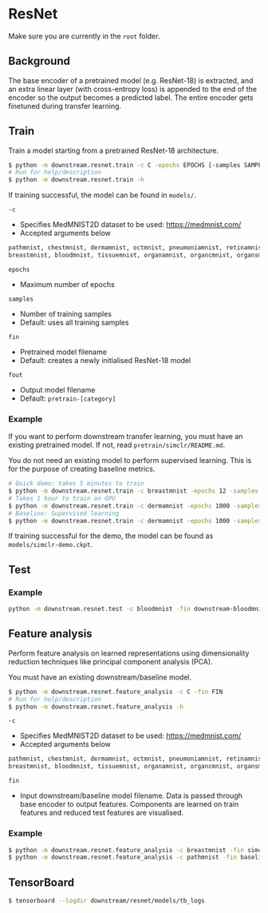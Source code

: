 # ResNet

Make sure you are currently in the `root` folder.

## Background

The base encoder of a pretrained model (e.g. ResNet-18) is extracted, and an
extra linear layer (with cross-entropy loss) is appended to the end of the
encoder so the output becomes a predicted label. The entire encoder gets
finetuned during transfer learning.

## Train

Train a model starting from a pretrained ResNet-18 architecture.

```bash
$ python -m downstream.resnet.train -c C -epochs EPOCHS [-samples SAMPLES] [-fin FIN] [-fout FOUT]
# Run for help/description
$ python -m downstream.resnet.train -h
```

If training successful, the model can be found in `models/`.

`-c`
- Specifies MedMNIST2D dataset to be used: https://medmnist.com/
- Accepted arguments below
```py
pathmnist, chestmnist, dermamnist, octmnist, pneumoniamnist, retinamnist, 
breastmnist, bloodmnist, tissuemnist, organamnist, organcmnist, organsmnist
```

`epochs`
- Maximum number of epochs

`samples`
- Number of training samples
- Default: uses all training samples

`fin`
- Pretrained model filename
- Default: creates a  newly initialised ResNet-18 model

`fout`
- Output model filename
- Default: `pretrain-[category]`

### Example

If you want to perform downstream transfer learning, you must have an existing
pretrained model. If not, read `pretrain/simclr/README.md`.

You do not need an existing model to perform supervised learning. This is for
the purpose of creating baseline metrics.

```bash
# Quick demo: takes 5 minutes to train
$ python -m downstream.resnet.train -c breastmnist -epochs 12 -samples 20 -fin simclr-demo -fout simclr-demo
# Takes 1 hour to train on GPU
$ python -m downstream.resnet.train -c dermamnist -epochs 1000 -samples 100 -fin pretrain-dermamnist
# Baseline: Supervised learning
$ python -m downstream.resnet.train -c dermamnist -epochs 1000 -samples 100
```

If training successful for the demo, the model can be found as
`models/simclr-demo.ckpt`.

## Test

<!-- TODO Write this fully -->

### Example

```bash
python -m downstream.resnet.test -c bloodmnist -fin downstream-bloodmnist-100-samples
```

## Feature analysis

Perform feature analysis on learned representations using dimensionality
reduction techniques like principal component analysis (PCA).

You must have an existing downstream/baseline model.

```bash
$ python -m downstream.resnet.feature_analysis -c C -fin FIN
# Run for help/description
$ python -m downstream.resnet.feature_analysis -h
```

`-c`
- Specifies MedMNIST2D dataset to be used: https://medmnist.com/
- Accepted arguments below
```py
pathmnist, chestmnist, dermamnist, octmnist, pneumoniamnist, retinamnist, 
breastmnist, bloodmnist, tissuemnist, organamnist, organcmnist, organsmnist
```

`fin`
- Input downstream/baseline model filename. Data is passed through base encoder
  to output features. Components are learned on train features and reduced test
  features are visualised.

### Example

```bash
$ python -m downstream.resnet.feature_analysis -c breastmnist -fin simclr-demo
$ python -m downstream.resnet.feature_analysis -c pathmnist -fin baseline-pathmnist-18
```

## TensorBoard

```bash
$ tensorboard --logdir downstream/resnet/models/tb_logs
```
